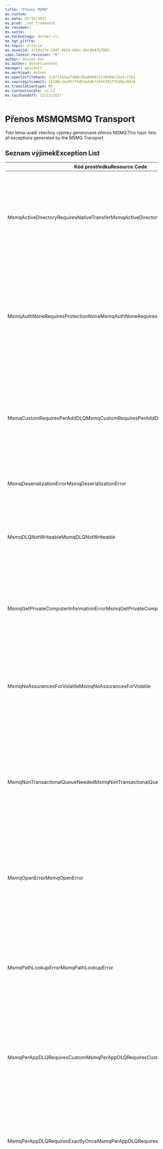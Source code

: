 ```yaml
---
title: "Přenos MSMQ"
ms.custom: 
ms.date: 03/30/2017
ms.prod: .net-framework
ms.reviewer: 
ms.suite: 
ms.technology: dotnet-clr
ms.tgt_pltfrm: 
ms.topic: article
ms.assetid: 3f29a2fe-24df-4614-b64c-b0c084fb7003
caps.latest.revision: "6"
author: dotnet-bot
ms.author: dotnetcontent
manager: wpickett
ms.workload: dotnet
ms.openlocfilehash: 3c8f1283a27488c56a866973270409c22efc1fb1
ms.sourcegitcommit: 16186c34a957fdd52e5db7294f291f7530ac9d24
ms.translationtype: MT
ms.contentlocale: cs-CZ
ms.lasthandoff: 12/22/2017
---
```

# <a name="msmq-transport"></a><span data-ttu-id="4f236-102">Přenos MSMQ</span><span class="sxs-lookup"><span data-stu-id="4f236-102">MSMQ Transport</span></span>
<span data-ttu-id="4f236-103">Toto téma uvádí všechny výjimky generované přenos MSMQ.</span><span class="sxs-lookup"><span data-stu-id="4f236-103">This topic lists all exceptions generated by the MSMQ Transport.</span></span>  
  
## <a name="exception-list"></a><span data-ttu-id="4f236-104">Seznam výjimek</span><span class="sxs-lookup"><span data-stu-id="4f236-104">Exception List</span></span>  
  
|<span data-ttu-id="4f236-105">Kód prostředku</span><span class="sxs-lookup"><span data-stu-id="4f236-105">Resource Code</span></span>|<span data-ttu-id="4f236-106">Řetězec prostředku</span><span class="sxs-lookup"><span data-stu-id="4f236-106">Resource String</span></span>|  
|-------------------|---------------------|  
|<span data-ttu-id="4f236-107">MsmqActiveDirectoryRequiresNativeTransfer</span><span class="sxs-lookup"><span data-stu-id="4f236-107">MsmqActiveDirectoryRequiresNativeTransfer</span></span>|<span data-ttu-id="4f236-108">Ověření vazby pro zprávu se nezdařilo.</span><span class="sxs-lookup"><span data-stu-id="4f236-108">The binding validation for the message failed.</span></span> <span data-ttu-id="4f236-109">Klient nemůže odesílat zprávy.</span><span class="sxs-lookup"><span data-stu-id="4f236-109">The client cannot send messages.</span></span> <span data-ttu-id="4f236-110">Tuto chybu způsobil konflikt ve vlastnostech vazby.</span><span class="sxs-lookup"><span data-stu-id="4f236-110">A conflict in the binding properties caused this failure.</span></span> <span data-ttu-id="4f236-111">Třída UseActiveDirectory je nastavena na hodnotu true a třída QueueTransferProtocol je nastavena na nativní.</span><span class="sxs-lookup"><span data-stu-id="4f236-111">The UseActiveDirectory is set to true and QueueTransferProtocol is set to Native.</span></span> <span data-ttu-id="4f236-112">Chcete-li konflikt vyřešit, opravte jedna z vlastností.</span><span class="sxs-lookup"><span data-stu-id="4f236-112">To resolve the conflict, correct one of the properties.</span></span>|  
|<span data-ttu-id="4f236-113">MsmqAuthNoneRequiresProtectionNone</span><span class="sxs-lookup"><span data-stu-id="4f236-113">MsmqAuthNoneRequiresProtectionNone</span></span>|<span data-ttu-id="4f236-114">Ověření vazeb pro spuštění služby se nezdařilo.</span><span class="sxs-lookup"><span data-stu-id="4f236-114">The binding validation for the service failed.</span></span> <span data-ttu-id="4f236-115">Koncový bod služby nebo klienta nelze spustit.</span><span class="sxs-lookup"><span data-stu-id="4f236-115">The service endpoint or the client cannot be started.</span></span> <span data-ttu-id="4f236-116">Tuto chybu způsobil konflikt ve vlastnostech vazby.</span><span class="sxs-lookup"><span data-stu-id="4f236-116">A conflict in the binding properties caused this failure.</span></span> <span data-ttu-id="4f236-117">Třída MsmqAuthenticationMode je nastaven na hodnotu None a MsmqProtectionLevel není nastavený na hodnotu None.</span><span class="sxs-lookup"><span data-stu-id="4f236-117">The MsmqAuthenticationMode is set to None and MsmqProtectionLevel is not set to None.</span></span> <span data-ttu-id="4f236-118">K vyřešení konfliktu, opravte jedna z vlastností.</span><span class="sxs-lookup"><span data-stu-id="4f236-118">To resolve to conflict, correct one of the properties.</span></span>|  
|<span data-ttu-id="4f236-119">MsmqCustomRequiresPerAddDLQ</span><span class="sxs-lookup"><span data-stu-id="4f236-119">MsmqCustomRequiresPerAddDLQ</span></span>|<span data-ttu-id="4f236-120">Ověření vazby pro zprávu se nezdařilo.</span><span class="sxs-lookup"><span data-stu-id="4f236-120">The binding validation for the message failed.</span></span> <span data-ttu-id="4f236-121">Klient nemůže odeslat zprávu.</span><span class="sxs-lookup"><span data-stu-id="4f236-121">The client cannot send the message.</span></span> <span data-ttu-id="4f236-122">DeadLetterQueue je nastaven na hodnotu Custom, ale není zadána třída CustomDeadLetterQueue.</span><span class="sxs-lookup"><span data-stu-id="4f236-122">The DeadLetterQueue is set to Custom, but the CustomDeadLetterQueue is not specified.</span></span> <span data-ttu-id="4f236-123">Zadejte identifikátor URI fronty nedoručených zpráv pro každou aplikaci ve vlastnosti CustomDeadLetterQueue.</span><span class="sxs-lookup"><span data-stu-id="4f236-123">Specify the URI of the dead letter queue for each application in the CustomDeadLetterQueue property.</span></span>|  
|<span data-ttu-id="4f236-124">MsmqDeserializationError</span><span class="sxs-lookup"><span data-stu-id="4f236-124">MsmqDeserializationError</span></span>|<span data-ttu-id="4f236-125">Při deserializaci zprávy XML došlo k chybě.</span><span class="sxs-lookup"><span data-stu-id="4f236-125">An error was encountered while deserializing the XML message.</span></span> <span data-ttu-id="4f236-126">Zprávu nelze přijmout a je vyřadit.</span><span class="sxs-lookup"><span data-stu-id="4f236-126">The message cannot be received and is dropped.</span></span>|  
|<span data-ttu-id="4f236-127">MsmqDLQNotWriteable</span><span class="sxs-lookup"><span data-stu-id="4f236-127">MsmqDLQNotWriteable</span></span>|<span data-ttu-id="4f236-128">Ověření vazby pro klienta se nezdařilo.</span><span class="sxs-lookup"><span data-stu-id="4f236-128">The binding validation for the client failed.</span></span> <span data-ttu-id="4f236-129">Klient nemůže odeslat zprávu.</span><span class="sxs-lookup"><span data-stu-id="4f236-129">The client cannot send a message.</span></span> <span data-ttu-id="4f236-130">Zadanou frontu nedoručených zpráv neexistuje nebo nelze zapsat.</span><span class="sxs-lookup"><span data-stu-id="4f236-130">The specified dead-letter queue does not exist or cannot be written.</span></span> <span data-ttu-id="4f236-131">Zkontrolujte, zda že existuje fronta se správnou autorizací do něj zapisovat.</span><span class="sxs-lookup"><span data-stu-id="4f236-131">Ensure the queue exists with the proper authorization to write to it.</span></span>|  
|<span data-ttu-id="4f236-132">MsmqGetPrivateComputerInformationError</span><span class="sxs-lookup"><span data-stu-id="4f236-132">MsmqGetPrivateComputerInformationError</span></span>|<span data-ttu-id="4f236-133">Kontrola verze se nepovedlo kvůli zadané chybě.</span><span class="sxs-lookup"><span data-stu-id="4f236-133">The version check failed with the specified error.</span></span> <span data-ttu-id="4f236-134">Verze služby MSMQ nelze zjistit, že selžou všechny operace, které jsou v kanálu ve frontě.</span><span class="sxs-lookup"><span data-stu-id="4f236-134">The version of MSMQ cannot be detected All operations that are on the queued channel will fail.</span></span> <span data-ttu-id="4f236-135">Zajistěte, aby služby MSMQ je nainstalována a je k dispozici.</span><span class="sxs-lookup"><span data-stu-id="4f236-135">Ensure that MSMQ is installed and is available.</span></span>|  
|<span data-ttu-id="4f236-136">MsmqNoAssurancesForVolatile</span><span class="sxs-lookup"><span data-stu-id="4f236-136">MsmqNoAssurancesForVolatile</span></span>|<span data-ttu-id="4f236-137">Ověření vazeb pro spuštění služby se nezdařilo.</span><span class="sxs-lookup"><span data-stu-id="4f236-137">The binding validation for the service failed.</span></span> <span data-ttu-id="4f236-138">Koncový bod služby nebo klienta nelze spustit.</span><span class="sxs-lookup"><span data-stu-id="4f236-138">The service endpoint or the client cannot be started.</span></span> <span data-ttu-id="4f236-139">ExactlyOnce je nastavena na hodnotu true a trvanlivé vlastnost nastavena na hodnotu false.</span><span class="sxs-lookup"><span data-stu-id="4f236-139">The ExactlyOnce property is set to true and the Durable property is set to false.</span></span> <span data-ttu-id="4f236-140">To není podporováno.</span><span class="sxs-lookup"><span data-stu-id="4f236-140">This is not supported.</span></span> <span data-ttu-id="4f236-141">Chcete-li konflikt vyřešit, opravte jednu z těchto vlastností.</span><span class="sxs-lookup"><span data-stu-id="4f236-141">To resolve the conflict, correct one of these properties.</span></span>|  
|<span data-ttu-id="4f236-142">MsmqNonTransactionalQueueNeeded</span><span class="sxs-lookup"><span data-stu-id="4f236-142">MsmqNonTransactionalQueueNeeded</span></span>|<span data-ttu-id="4f236-143">Byla zjištěna neshoda mezi vazby a konfigurace služby MSMQ fronty.</span><span class="sxs-lookup"><span data-stu-id="4f236-143">A mismatch between the binding and MSMQ queue configuration was detected.</span></span> <span data-ttu-id="4f236-144">Koncový bod služby nelze spustit.</span><span class="sxs-lookup"><span data-stu-id="4f236-144">The service endpoint cannot be started.</span></span> <span data-ttu-id="4f236-145">Vlastnost ExactlyOnce je nastavena na hodnotu false a čtení zpráv z fronty je fronta transakční.</span><span class="sxs-lookup"><span data-stu-id="4f236-145">The ExactlyOnce property is set to false and the queue to read messages from is a transactional queue.</span></span> <span data-ttu-id="4f236-146">Opravte chybu nastavením vlastnosti ExactlyOnce na hodnotu true nebo vytvoření netransakční vazby.</span><span class="sxs-lookup"><span data-stu-id="4f236-146">Correct the error by setting the ExactlyOnce property to true or create a non-transactional binding.</span></span>|  
|<span data-ttu-id="4f236-147">MsmqOpenError</span><span class="sxs-lookup"><span data-stu-id="4f236-147">MsmqOpenError</span></span>|<span data-ttu-id="4f236-148">Došlo k chybě při otevírání zadané frontě.</span><span class="sxs-lookup"><span data-stu-id="4f236-148">An error occurred while opening the specified queue.</span></span> <span data-ttu-id="4f236-149">Zprávu nelze odesílat nebo přijímat z fronty.</span><span class="sxs-lookup"><span data-stu-id="4f236-149">The message cannot be sent or received from the queue.</span></span> <span data-ttu-id="4f236-150">Ujistěte se, že služby MSMQ je nainstalována a spuštěna.</span><span class="sxs-lookup"><span data-stu-id="4f236-150">Ensure that MSMQ is installed and running.</span></span> <span data-ttu-id="4f236-151">Ujistěte se také, že fronty je k dispozici a otevřete s režim požadovaný přístup a autorizace.</span><span class="sxs-lookup"><span data-stu-id="4f236-151">Also ensure that the queue is available to open with the required access mode and authorization.</span></span>|  
|<span data-ttu-id="4f236-152">MsmqPathLookupError</span><span class="sxs-lookup"><span data-stu-id="4f236-152">MsmqPathLookupError</span></span>|<span data-ttu-id="4f236-153">Došlo k chybě při převodu název cesty fronty zadaný název formátu.</span><span class="sxs-lookup"><span data-stu-id="4f236-153">An error occurred when converting the specified queue path name to the format name.</span></span> <span data-ttu-id="4f236-154">Všechny operace v kanálu ve frontě se nezdařilo.</span><span class="sxs-lookup"><span data-stu-id="4f236-154">All operations on the queued channel failed.</span></span> <span data-ttu-id="4f236-155">Ujistěte se, že adresa fronty je neplatný.</span><span class="sxs-lookup"><span data-stu-id="4f236-155">Ensure that the queue address is valid.</span></span> <span data-ttu-id="4f236-156">MSMQ musí být nainstalován pomocí integrace služby Active Directory, které jsou povolené a přístup k němu je k dispozici.</span><span class="sxs-lookup"><span data-stu-id="4f236-156">MSMQ must be installed with Active Directory integration enabled and access to it is available.</span></span>|  
|<span data-ttu-id="4f236-157">MsmqPerAppDLQRequiresCustom</span><span class="sxs-lookup"><span data-stu-id="4f236-157">MsmqPerAppDLQRequiresCustom</span></span>|<span data-ttu-id="4f236-158">Vazba ověření na straně klienta se nezdařilo.</span><span class="sxs-lookup"><span data-stu-id="4f236-158">The binding validation on the client failed.</span></span> <span data-ttu-id="4f236-159">Klient nemůže odesílat zprávy.</span><span class="sxs-lookup"><span data-stu-id="4f236-159">The client cannot send messages.</span></span> <span data-ttu-id="4f236-160">Vlastnost CustomDeadLetterQueue je nastavena, ale vlastnost DeadLetterQueue není nastaven na hodnotu Custom.</span><span class="sxs-lookup"><span data-stu-id="4f236-160">The CustomDeadLetterQueue property is set, but the DeadLetterQueue property is not set to Custom.</span></span> <span data-ttu-id="4f236-161">Nastavte vlastnost DeadLetterQueue na hodnotu Custom.</span><span class="sxs-lookup"><span data-stu-id="4f236-161">Set the DeadLetterQueue property to Custom.</span></span>|  
|<span data-ttu-id="4f236-162">MsmqPerAppDLQRequiresExactlyOnce</span><span class="sxs-lookup"><span data-stu-id="4f236-162">MsmqPerAppDLQRequiresExactlyOnce</span></span>|<span data-ttu-id="4f236-163">Ověření vazby pro klienta se nezdařilo.</span><span class="sxs-lookup"><span data-stu-id="4f236-163">The binding validation for the client failed.</span></span> <span data-ttu-id="4f236-164">Klient nemůže odesílat zprávy.</span><span class="sxs-lookup"><span data-stu-id="4f236-164">The client cannot send messages.</span></span> <span data-ttu-id="4f236-165">Konflikt ve vlastnostech vazby způsobuje chybu.</span><span class="sxs-lookup"><span data-stu-id="4f236-165">A conflict in the binding properties is causing the failure.</span></span> <span data-ttu-id="4f236-166">Chcete-li použít vlastní frontu nedoručených zpráv, musí být ExactlyOnce nastavena na hodnotu true, chcete-li vyřešit konflikt.</span><span class="sxs-lookup"><span data-stu-id="4f236-166">To use the custom dead-letter queue, ExactlyOnce must be set to true to resolve to conflict.</span></span>|  
|<span data-ttu-id="4f236-167">MsmqPerAppDLQRequiresMsmq4</span><span class="sxs-lookup"><span data-stu-id="4f236-167">MsmqPerAppDLQRequiresMsmq4</span></span>|<span data-ttu-id="4f236-168">Byla zjištěna neshoda mezi vazby a konfigurace služby MSMQ.</span><span class="sxs-lookup"><span data-stu-id="4f236-168">A mismatch between the binding and MSMQ configuration was detected.</span></span> <span data-ttu-id="4f236-169">Klient nemůže odesílat zprávy.</span><span class="sxs-lookup"><span data-stu-id="4f236-169">The client cannot send messages.</span></span> <span data-ttu-id="4f236-170">Pokud chcete používat vlastní frontu nedoručených zpráv, musí mít MSMQ verze 4.0 nebo vyšší.</span><span class="sxs-lookup"><span data-stu-id="4f236-170">To use the custom dead-letter queue, you must have MSMQ version 4.0 or higher.</span></span> <span data-ttu-id="4f236-171">Pokud nemáte MSMQ verze 4.0 nebo vyšší nastavte vlastnost DeadLetterQueue na systému nebo hodnotu None.</span><span class="sxs-lookup"><span data-stu-id="4f236-171">If you do not have MSMQ version 4.0 or higher set the DeadLetterQueue property to System or None.</span></span>|  
|<span data-ttu-id="4f236-172">MsmqReceiveError</span><span class="sxs-lookup"><span data-stu-id="4f236-172">MsmqReceiveError</span></span>|<span data-ttu-id="4f236-173">Došlo k chybě při přijímání zprávy z fronty.</span><span class="sxs-lookup"><span data-stu-id="4f236-173">An error occurred while receiving a message from the queue.</span></span> <span data-ttu-id="4f236-174">Ujistěte se, že služby MSMQ je nainstalována a spuštěna.</span><span class="sxs-lookup"><span data-stu-id="4f236-174">Ensure that MSMQ is installed and running.</span></span> <span data-ttu-id="4f236-175">Zkontrolujte, zda že je k dispozici pro příjem z fronty.</span><span class="sxs-lookup"><span data-stu-id="4f236-175">Make sure the queue is available to receive from.</span></span>|  
|<span data-ttu-id="4f236-176">MsmqSameTransactionExpected</span><span class="sxs-lookup"><span data-stu-id="4f236-176">MsmqSameTransactionExpected</span></span>|<span data-ttu-id="4f236-177">Pro tuto relaci došlo k chybě transakce.</span><span class="sxs-lookup"><span data-stu-id="4f236-177">A transaction error occurred for this session.</span></span> <span data-ttu-id="4f236-178">Došlo k chybě v kanálu relace.</span><span class="sxs-lookup"><span data-stu-id="4f236-178">The session channel is faulted.</span></span> <span data-ttu-id="4f236-179">Nelze odesílat nebo přijímat zprávy v relaci.</span><span class="sxs-lookup"><span data-stu-id="4f236-179">Messages in the session cannot be sent or received.</span></span> <span data-ttu-id="4f236-180">Relaci ve frontě nelze přidružit k více než jedné transakci.</span><span class="sxs-lookup"><span data-stu-id="4f236-180">A queued session cannot be associated with more than one transaction.</span></span> <span data-ttu-id="4f236-181">Ujistěte se, že všechny zprávy v relaci jsou odesílané nebo přijímané pomocí jedné transakce.</span><span class="sxs-lookup"><span data-stu-id="4f236-181">Ensure that all messages in the session are sent or received using a single transaction.</span></span>|  
|<span data-ttu-id="4f236-182">MsmqSendError</span><span class="sxs-lookup"><span data-stu-id="4f236-182">MsmqSendError</span></span>|<span data-ttu-id="4f236-183">Došlo k chybě při odesílání do zadané frontě.</span><span class="sxs-lookup"><span data-stu-id="4f236-183">An error occurred while sending to the specified queue.</span></span> <span data-ttu-id="4f236-184">Ujistěte se, že služby MSMQ je nainstalována a spuštěna.</span><span class="sxs-lookup"><span data-stu-id="4f236-184">Ensure that MSMQ is installed and running.</span></span> <span data-ttu-id="4f236-185">Při odesílání do místní fronty, zkontrolujte, zda že fronta existuje s režim požadovaný přístup a autorizaci.</span><span class="sxs-lookup"><span data-stu-id="4f236-185">If you are sending to a local queue, ensure the queue exists with the required access mode and authorization.</span></span>|  
|<span data-ttu-id="4f236-186">MsmqTimeSpanTooLarge</span><span class="sxs-lookup"><span data-stu-id="4f236-186">MsmqTimeSpanTooLarge</span></span>|<span data-ttu-id="4f236-187">Čas zprávy do za provozu je příliš velký.</span><span class="sxs-lookup"><span data-stu-id="4f236-187">The message time to live is too large.</span></span> <span data-ttu-id="4f236-188">Zprávu nelze odeslat.</span><span class="sxs-lookup"><span data-stu-id="4f236-188">The message cannot be sent.</span></span> <span data-ttu-id="4f236-189">Zpráva Time To Live (TTL) nesmí překročit maximální hodnota Int32.</span><span class="sxs-lookup"><span data-stu-id="4f236-189">The message Time To Live (TTL) cannot exceed the Int32 maximum value.</span></span>|  
|<span data-ttu-id="4f236-190">MsmqTokenProviderNeededForCertificates</span><span class="sxs-lookup"><span data-stu-id="4f236-190">MsmqTokenProviderNeededForCertificates</span></span>|<span data-ttu-id="4f236-191">X509SecurityTokenProvider nebyl nalezen.</span><span class="sxs-lookup"><span data-stu-id="4f236-191">An X509SecurityTokenProvider cannot be found.</span></span> <span data-ttu-id="4f236-192">Zprávu nelze odeslat.</span><span class="sxs-lookup"><span data-stu-id="4f236-192">The message cannot be sent.</span></span> <span data-ttu-id="4f236-193">Režim ověřování certifikátu vyžaduje poskytovatele tokenu X.509.</span><span class="sxs-lookup"><span data-stu-id="4f236-193">The certificate authentication mode requires an X.509 token provider.</span></span> <span data-ttu-id="4f236-194">Zkontrolujte, zda že je k dispozici pro nainstalovaný certifikát poskytovatele tokenu zabezpečení.</span><span class="sxs-lookup"><span data-stu-id="4f236-194">Make sure a security token provider is available for the installed certificate.</span></span>|  
|<span data-ttu-id="4f236-195">MsmqTransactedDLQExpected</span><span class="sxs-lookup"><span data-stu-id="4f236-195">MsmqTransactedDLQExpected</span></span>|<span data-ttu-id="4f236-196">Došlo k neshodě mezi vazby a konfigurace služby MSMQ.</span><span class="sxs-lookup"><span data-stu-id="4f236-196">A mismatch occurred between the binding and the MSMQ configuration.</span></span> <span data-ttu-id="4f236-197">Není možné odesílat zprávy.</span><span class="sxs-lookup"><span data-stu-id="4f236-197">Messages cannot be sent.</span></span> <span data-ttu-id="4f236-198">Zadaná vazba vlastní frontu nedoručených zpráv musí být fronty transakcí.</span><span class="sxs-lookup"><span data-stu-id="4f236-198">The custom dead-letter queue specified in the binding must be a transaction queue.</span></span> <span data-ttu-id="4f236-199">Zajistěte, aby správnost adresy vlastní frontu nedoručených zpráv a je fronta transakční frontou.</span><span class="sxs-lookup"><span data-stu-id="4f236-199">Ensure that the custom dead-letter queue address is correct and the queue is a transactional queue.</span></span>|  
|<span data-ttu-id="4f236-200">MsmqTransactionalQueueNeeded</span><span class="sxs-lookup"><span data-stu-id="4f236-200">MsmqTransactionalQueueNeeded</span></span>|<span data-ttu-id="4f236-201">Došlo k neshodě mezi vazby a konfigurace služby MSMQ fronty.</span><span class="sxs-lookup"><span data-stu-id="4f236-201">A mismatch between the binding and the MSMQ queue configuration occurred.</span></span> <span data-ttu-id="4f236-202">Koncový bod služby nelze spustit.</span><span class="sxs-lookup"><span data-stu-id="4f236-202">The service endpoint cannot be started.</span></span> <span data-ttu-id="4f236-203">ExactlyOnce je nastavena na hodnotu true a fronty ke čtení zpráv z není transakční.</span><span class="sxs-lookup"><span data-stu-id="4f236-203">The ExactlyOnce property is set to true and the queue to read messages from is not a transactional queue.</span></span> <span data-ttu-id="4f236-204">Chcete-li k chybě, nastavte vlastnost ExactlyOnce na false nebo vytvořte transakční fronty pro tuto vazbu.</span><span class="sxs-lookup"><span data-stu-id="4f236-204">To correct to the error, set the ExactlyOnce property to false or create a transactional queue for this binding.</span></span>|  
|<span data-ttu-id="4f236-205">MsmqTransactionCurrentRequired</span><span class="sxs-lookup"><span data-stu-id="4f236-205">MsmqTransactionCurrentRequired</span></span>|<span data-ttu-id="4f236-206">Žádná transakce je k dispozici k odeslání zprávy v relaci.</span><span class="sxs-lookup"><span data-stu-id="4f236-206">No transaction is available to send messages in the session.</span></span> <span data-ttu-id="4f236-207">Odeslat zprávu v relaci ve frontě vyžaduje transakce.</span><span class="sxs-lookup"><span data-stu-id="4f236-207">To send a message in a queued session requires a transaction.</span></span> <span data-ttu-id="4f236-208">Zajistěte, aby byl oboru transakce k odeslání zprávy v relaci.</span><span class="sxs-lookup"><span data-stu-id="4f236-208">Ensure that a transaction scope is specified to send the message in the session.</span></span>|  
|<span data-ttu-id="4f236-209">MsmqTransactionRequired</span><span class="sxs-lookup"><span data-stu-id="4f236-209">MsmqTransactionRequired</span></span>|<span data-ttu-id="4f236-210">Transakce je požadován však není k dispozici.</span><span class="sxs-lookup"><span data-stu-id="4f236-210">A transaction is required but is not available.</span></span> <span data-ttu-id="4f236-211">Nelze odesílat nebo přijímat zprávy.</span><span class="sxs-lookup"><span data-stu-id="4f236-211">Messages cannot be sent or received.</span></span> <span data-ttu-id="4f236-212">Zajistěte, aby byl oboru transakce odesílat nebo přijímat zprávy.</span><span class="sxs-lookup"><span data-stu-id="4f236-212">Ensure that the transaction scope is specified to send or receive messages.</span></span>|  
|<span data-ttu-id="4f236-213">MsmqUnsupportedSerializationFormat</span><span class="sxs-lookup"><span data-stu-id="4f236-213">MsmqUnsupportedSerializationFormat</span></span>|<span data-ttu-id="4f236-214">Deserializace došlo k chybě.</span><span class="sxs-lookup"><span data-stu-id="4f236-214">A deserialization error occurred.</span></span> <span data-ttu-id="4f236-215">Zprávu nelze přijmout a je vyřadit.</span><span class="sxs-lookup"><span data-stu-id="4f236-215">The message cannot be received and is dropped.</span></span> <span data-ttu-id="4f236-216">Zadaný formát serializace nepodporuje.</span><span class="sxs-lookup"><span data-stu-id="4f236-216">The specified serialization format is not supported.</span></span>|  
|<span data-ttu-id="4f236-217">MsmqWrongPrivateQueueSyntax</span><span class="sxs-lookup"><span data-stu-id="4f236-217">MsmqWrongPrivateQueueSyntax</span></span>|<span data-ttu-id="4f236-218">Adresa URL je neplatná.</span><span class="sxs-lookup"><span data-stu-id="4f236-218">The URL is invalid.</span></span> <span data-ttu-id="4f236-219">Adresa URL pro frontu nesmí obsahovat znak "$".</span><span class="sxs-lookup"><span data-stu-id="4f236-219">The URL for the queue cannot contain the '$' character.</span></span> <span data-ttu-id="4f236-220">Pomocí syntaxe v net.msmq://machine/private/queueName vyřešit soukromou frontu.</span><span class="sxs-lookup"><span data-stu-id="4f236-220">Use the syntax in net.msmq://machine/private/queueName to address a private queue.</span></span>|
